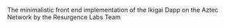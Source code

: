 The minimalistic front end implementation of the Ikigai Dapp on the Aztec Network by the Resurgence Labs Team
